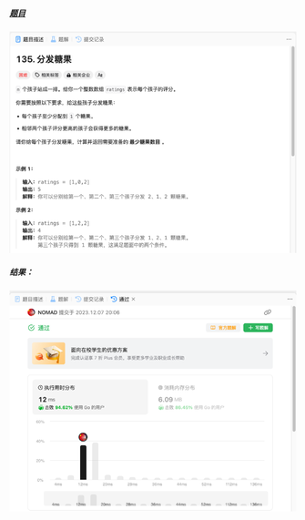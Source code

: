##### [题目](https://leetcode.cn/problems/candy/description/)
![pic](img.png)
##### 结果：
![pic](result.png)